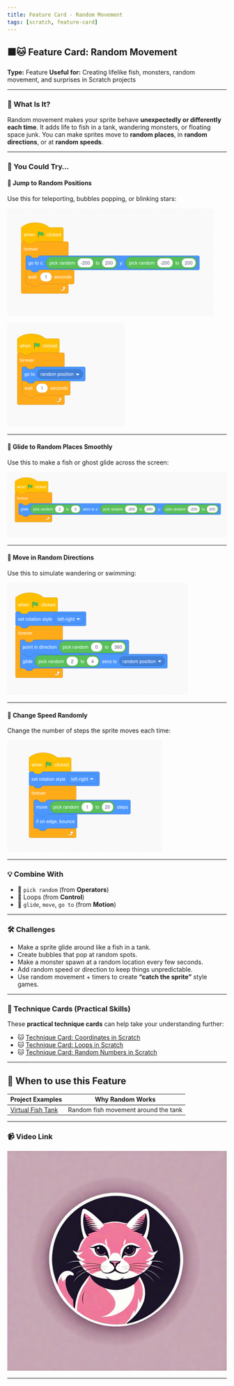 ```yaml
---
title: Feature Card - Random Movement
tags: [scratch, feature-card]
---
```


## 🟩🐱 **Feature Card: Random Movement**

**Type:** Feature
**Useful for:** Creating lifelike fish, monsters, random movement, and surprises in Scratch projects

---

### 🧠 What Is It?

Random movement makes your sprite behave **unexpectedly or differently each time**. It adds life to fish in a tank, wandering monsters, or floating space junk. You can make sprites move to **random places**, in **random directions**, or at **random speeds**.

---

### 🧪 You Could Try…

#### 🔹 **Jump to Random Positions**

Use this for teleporting, bubbles popping, or blinking stars:

![random-1](random-1.png)

![random-2](random-2.png)

---

#### 🔹 **Glide to Random Places Smoothly**

Use this to make a fish or ghost glide across the screen:

![random-3](random-3.png)

---

#### 🔹 **Move in Random Directions**

Use this to simulate wandering or swimming:

![random-4](random-4.png)

---

#### 🔹 **Change Speed Randomly**

Change the number of steps the sprite moves each time:

![random-5](random-5.png)

---

### 💡 Combine With

- 🎲 `pick random` (from **Operators**)
- 🔁 Loops (from **Control**)
- 🌊 `glide`, `move`, `go to` (from **Motion**)

---

### 🛠️ Challenges

- Make a sprite glide around like a fish in a tank.
- Create bubbles that pop at random spots.
- Make a monster spawn at a random location every few seconds.
- Add random speed or direction to keep things unpredictable.
- Use random movement + timers to create **“catch the sprite”** style games.

---

### 🧰 Technique Cards (Practical Skills)

These **practical technique cards** can help take your understanding further:

- 🐱 [Technique Card: Coordinates in Scratch](../technique-cards-practical/coordinates-scratch.md)
- 🐱 [Technique Card: Loops in Scratch](../technique-cards-practical/loops-scratch.md)
- 🐱 [Technique Card: Random Numbers in Scratch](../technique-cards-practical/random-numbers-scratch.md)

---

## 🎯 When to use this Feature

| **Project Examples**                                                       | **Why Random Works**                 |
| -------------------------------------------------------------------------- | ------------------------------------ |
| [Virtual Fish Tank](../project-ideas/virtual-fish-tank-scratch-project.md) | Random fish movement around the tank |

---

### 📹 Video Link

[![Watch the video](../cat4.png)](https://www.youtube.com/watch?v=-683L5EvWVM)

---
